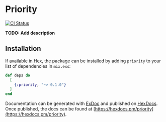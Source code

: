 # Priority

[![CI Status](https://github.com/MainShayne233/priority/workflows/Elixir%20CI/badge.svg)](https://github.com/MainShayne233/priority/actions)

**TODO: Add description**

## Installation

If [available in Hex](https://hex.pm/docs/publish), the package can be installed
by adding `priority` to your list of dependencies in `mix.exs`:

```elixir
def deps do
  [
    {:priority, "~> 0.1.0"}
  ]
end
```

Documentation can be generated with [ExDoc](https://github.com/elixir-lang/ex_doc)
and published on [HexDocs](https://hexdocs.pm). Once published, the docs can
be found at [https://hexdocs.pm/priority](https://hexdocs.pm/priority).
